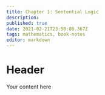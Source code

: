 ```yaml
---
title: Chapter 1: Sentential Logic
description: 
published: true
date: 2021-02-21T23:50:08.367Z
tags: mathematics, book-notes
editor: markdown
---
```


# Header
Your content here